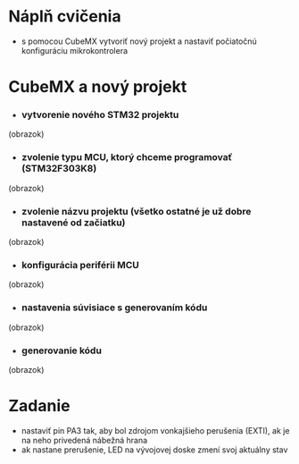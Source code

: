 # Náplň cvičenia
- s pomocou CubeMX vytvoriť nový projekt a nastaviť počiatočnú konfiguráciu mikrokontrolera

# CubeMX a nový projekt
- ### vytvorenie nového STM32 projektu

(obrazok)

- ### zvolenie typu MCU, ktorý chceme programovať (STM32F303K8)

(obrazok)

- ### zvolenie názvu projektu (všetko ostatné je už dobre nastavené od začiatku)

(obrazok)

- ### konfigurácia periférii MCU

(obrazok)

- ### nastavenia súvisiace s generovaním kódu

(obrazok)

- ### generovanie kódu

(obrazok)


# Zadanie
- nastaviť pin PA3 tak, aby bol zdrojom vonkajšieho perušenia (EXTI), ak je na neho privedená nábežná hrana 
- ak nastane prerušenie, LED na vývojovej doske zmení svoj aktuálny stav
